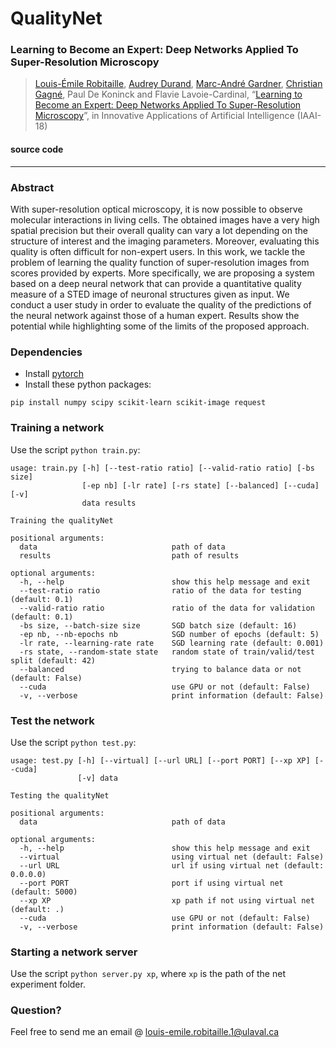 # QualityNet
### Learning to Become an Expert: Deep Networks Applied To Super-Resolution Microscopy

> [Louis-Émile Robitaille](http://vision.gel.ulaval.ca/fr/People/Id_979/index.php), [Audrey Durand](vision.gel.ulaval.ca/fr/People/Id_640/index.php), [Marc-André Gardner](http://vision.gel.ulaval.ca/fr/People/Id_660/index.php), [Christian Gagné](http://vision.gel.ulaval.ca/fr/People/Id_8/index.php), Paul De Koninck and Flavie Lavoie-Cardinal, “[Learning to Become an Expert: Deep Networks Applied To Super-Resolution Microscopy](http://vision.gel.ulaval.ca/fr/publications/Id_1197/PublDetails.php)”,
> in Innovative Applications of Artificial Intelligence (IAAI-18)
>

#### source code

---

### Abstract 

With super-resolution optical microscopy, it is now possible to observe molecular interactions in living cells. The obtained images have a very high spatial precision but their overall quality can vary a lot depending on the structure of interest and the imaging parameters. Moreover, evaluating this quality is often difficult for non-expert users. In this work, we tackle the problem of learning the quality function of super-resolution images from scores provided by experts. More specifically, we are proposing a system based on a deep neural network that can provide a quantitative quality measure of a STED image of neuronal structures given as input. We conduct a user study in order to evaluate the quality of the predictions of the neural network against those of a human expert. Results show the potential while highlighting some of the limits of the proposed approach.

### Dependencies
- Install [pytorch](http://pytorch.org/)
- Install these python packages:
```shell
pip install numpy scipy scikit-learn scikit-image request
```

### Training a network
Use the script ``python train.py``:
```shell
usage: train.py [-h] [--test-ratio ratio] [--valid-ratio ratio] [-bs size]
                [-ep nb] [-lr rate] [-rs state] [--balanced] [--cuda] [-v]
                data results

Training the qualityNet

positional arguments:
  data                              path of data
  results                           path of results

optional arguments:
  -h, --help                        show this help message and exit
  --test-ratio ratio                ratio of the data for testing (default: 0.1)
  --valid-ratio ratio               ratio of the data for validation (default: 0.1)
  -bs size, --batch-size size       SGD batch size (default: 16)
  -ep nb, --nb-epochs nb            SGD number of epochs (default: 5)
  -lr rate, --learning-rate rate    SGD learning rate (default: 0.001)
  -rs state, --random-state state   random state of train/valid/test split (default: 42)
  --balanced                        trying to balance data or not (default: False)
  --cuda                            use GPU or not (default: False)
  -v, --verbose                     print information (default: False)
```

### Test the network
Use the script ``python test.py``:
```shell
usage: test.py [-h] [--virtual] [--url URL] [--port PORT] [--xp XP] [--cuda]
               [-v] data

Testing the qualityNet

positional arguments:
  data                              path of data

optional arguments:
  -h, --help                        show this help message and exit
  --virtual                         using virtual net (default: False)
  --url URL                         url if using virtual net (default: 0.0.0.0)
  --port PORT                       port if using virtual net (default: 5000)
  --xp XP                           xp path if not using virtual net (default: .)
  --cuda                            use GPU or not (default: False)
  -v, --verbose                     print information (default: False)
```

### Starting a network server
Use the script ``python server.py xp``, where ``xp`` is the path of the net experiment folder.  

### Question?

Feel free to send me an email @ louis-emile.robitaille.1@ulaval.ca
